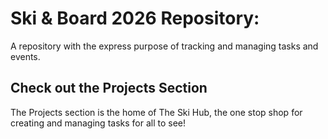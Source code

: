 # Ski & Board 2026 Repository:
A repository with the express purpose of tracking and managing tasks and events.

## Check out the Projects Section
  The Projects section is the home of The Ski Hub, the one stop shop for creating and managing tasks for all to see!
